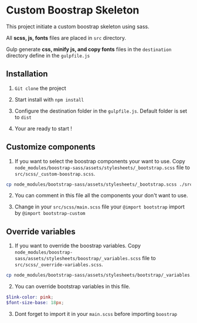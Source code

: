 # Custom Boostrap Skeleton

This project initiate a custom boostrap skeleton using sass.

All **scss, js, fonts** files are placed in `src` directory.   

Gulp generate **css, minify js, and copy fonts** files in the `destination` directory define in the `gulpfile.js`


## Installation

1. `Git clone` the project

2. Start install with `npm install`

3. Configure the destination folder in the `gulpfile.js`. Default folder is set to `dist`

4. Your are ready to start !


## Customize components

1. If you want to select the boostrap components your want to use. Copy `node_modules/boostrap-sass/assets/stylesheets/_bootstrap.scss` file to `src/scss/_custom-boostrap.scss`.  
```bash
cp node_modules/bootstrap-sass/assets/stylesheets/_bootstrap.scss ./src/scss/_bootstrap-custom.scss
```

2. You can comment in this file all the components your don't want to use.

3. Change in your `src/scss/main.scss` file your `@import bootstrap` import by `@import bootstrap-custom`


## Override variables

1. If you want to override the boostrap variables.
Copy `node_modules/boostrap-sass/assets/stylesheets/boostrap/_variables.scss` file to `src/scss/_override-variables.scss`.  
```bash
cp node_modules/bootstrap-sass/assets/stylesheets/bootstrap/_variables.scss ./src/scss/_override-variables.scss
```

2. You can override bootstrap variables in this file.
```scss
$link-color: pink;
$font-size-base: 18px;
```

3. Dont forget to import it in your `main.scss` before importing `boostrap`
